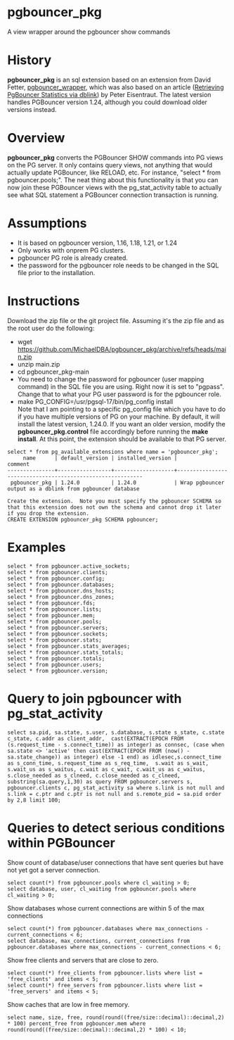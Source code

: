 # pgbouncer_pkg
A view wrapper around the pgbouncer show commands

# History
**pgbouncer_pkg** is an sql extension based on an extension from David Fetter, [pgbouncer_wrapper](https://github.com/davidfetter/pgbouncer_wrapper), which was also based on an article ([Retrieving PgBouncer Statistics via dblink](https://peter.eisentraut.org/blog/2015/03/25/retrieving-pgbouncer-statistics-via-dblink)) by Peter Eisentraut.  The latest version handles PGBouncer version 1.24, although you could download older versions instead.

# Overview
**pgbouncer_pkg** converts the PGBouncer SHOW commands into PG views on the PG server.  It only contains query views, not anything that would actually update PGBouncer, like RELOAD, etc.  For instance, "select * from pgbouncer.pools;".  The neat thing about this functionality is that you can now join these PGBouncer views with the pg_stat_activity table to actually see what SQL statement a PGBouncer connection transaction is running.

# Assumptions
* It is based on pgbouncer version, 1.16, 1.18, 1.21, or 1.24
* Only works with onprem PG clusters.
* pgbouncer PG role is already created.
* the password for the pgbouncer role needs to be changed in the SQL file prior to the installation.

# Instructions
Download the zip file or the git project file.  Assuming it's the zip file and as the root user do the following:
* wget https://github.com/MichaelDBA/pgbouncer_pkg/archive/refs/heads/main.zip
* unzip main.zip
* cd pgbouncer_pkg-main
* You need to change the password for pgbouncer (user mapping command) in the SQL file you are using.  Right now it is set to "pgpass".  Change that to what your PG user password is for the pgbouncer role.
* make PG_CONFIG=/usr/pgsql-17/bin/pg_config install  
Note that I am pointing to a specific pg_config file which you have to do if you have multiple versions of PG on your machine. By default, it will install the latest version, 1.24.0.  If you want an older version, modify the **pgbouncer_pkg.control** file accordingly before running the **make install**. At this point, the extension should be available to that PG server.  
```
select * from pg_available_extensions where name = 'pgbouncer_pkg';
     name      | default_version | installed_version |                          comment
---------------+-----------------+-------------------+-----------------------------------------------------------
 pgbouncer_pkg | 1.24.0          | 1.24.0            | Wrap pgbouncer output as a dblink from pgbouncer database

Create the extension.  Note you must specify the pgbouncer SCHEMA so that this extension does not own the schema and cannot drop it later if you drop the extension.  
CREATE EXTENSION pgbouncer_pkg SCHEMA pgbouncer;
```

# Examples
```
select * from pgbouncer.active_sockets;
select * from pgbouncer.clients;
select * from pgbouncer.config;
select * from pgbouncer.databases;
select * from pgbouncer.dns_hosts;
select * from pgbouncer.dns_zones;
select * from pgbouncer.fds;
select * from pgbouncer.lists;
select * from pgbouncer.mem;
select * from pgbouncer.pools;
select * from pgbouncer.servers;
select * from pgbouncer.sockets;
select * from pgbouncer.stats;
select * from pgbouncer.stats_averages;
select * from pgbouncer.stats_totals;
select * from pgbouncer.totals;
select * from pgbouncer.users;
select * from pgbouncer.version;
```
# Query to join pgbouncer with pg_stat_activity
```
select sa.pid, sa.state, s.user, s.database, s.state s_state, c.state c_state, c.addr as client_addr,  cast(EXTRACT(EPOCH FROM (s.request_time - s.connect_time)) as integer) as connsec, (case when sa.state <> 'active' then cast(EXTRACT(EPOCH FROM (now() - sa.state_change)) as integer) else -1 end) as idlesec,s.connect_time as s_conn_time, s.request_time as s_req_time,  s.wait as s_wait, s.wait_us as s_waitus, c.wait as c_wait, c.wait_us as c_waitus, s.close_needed as s_clneed, c.close_needed as c_clneed, substring(sa.query,1,30) as query FROM pgbouncer.servers s, pgbouncer.clients c, pg_stat_activity sa where s.link is not null and s.link = c.ptr and c.ptr is not null and s.remote_pid = sa.pid order by 2,8 limit 100;
```
# Queries to detect serious conditions within PGBouncer

Show count of database/user connections that have sent queries but have not yet got a server connection.
```
select count(*) from pgbouncer.pools where cl_waiting > 0;
select database, user, cl_waiting from pgbouncer.pools where cl_waiting > 0;
```
Show databases whose current connections are within 5 of the max connections
```
select count(*) from pgbouncer.databases where max_connections - current_connections < 6;
select database, max_connections, current_connections from pgbouncer.databases where max_connections - current_connections < 6;
```
Show free clients and servers that are close to zero.
```
select count(*) free_clients from pgbouncer.lists where list = 'free_clients' and items < 5;
select count(*) free_servers from pgbouncer.lists where list = 'free_servers' and items < 5;
```
Show caches that are low in free memory.
```
select name, size, free, round(round((free/size::decimal)::decimal,2) * 100) percent_free from pgbouncer.mem where  round(round((free/size::decimal)::decimal,2) * 100) < 10;
```

